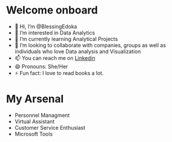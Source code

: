 # Welcome onboard

- 👋 Hi, I’m @BlessingEdoka
- 👀 I’m interested in Data Analytics
- 🌱 I’m currently learning Analytical Projects
- 💞️ I’m looking to collaborate with companies, groups as well as individuals who love Data analysis and Visualization
- 📫 You can reach me on [Linkedin](https://www.linkedin.com/in/blessing-edoka-8aa7a4241?utm_source=share&utm_campaign=share_via&utm_content=profile&utm_medium=android_app)
- 😄 Pronouns: She/Her
- ⚡ Fun fact: I love to read books a lot.
  
# My Arsenal
- Personnel Managment
- Virtual Assistant
- Customer Service Enthusiast
- Microsoft Tools
  



<!---
BlessingEdoka55/BlessingEdoka55 is a ✨ special ✨ repository because its `README.md` (this file) appears on your GitHub profile.
You can click the Preview link to take a look at your changes.
--->
